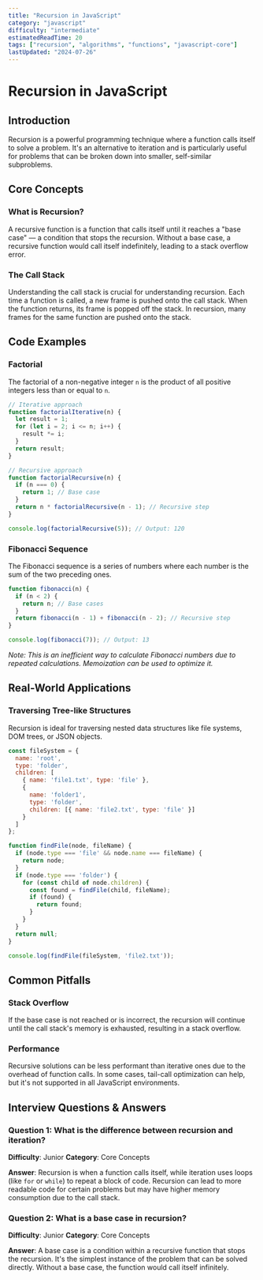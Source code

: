```yaml
---
title: "Recursion in JavaScript"
category: "javascript"
difficulty: "intermediate"
estimatedReadTime: 20
tags: ["recursion", "algorithms", "functions", "javascript-core"]
lastUpdated: "2024-07-26"
---
```


# Recursion in JavaScript

## Introduction

Recursion is a powerful programming technique where a function calls itself to solve a problem. It's an alternative to iteration and is particularly useful for problems that can be broken down into smaller, self-similar subproblems.

## Core Concepts

### What is Recursion?

A recursive function is a function that calls itself until it reaches a "base case" — a condition that stops the recursion. Without a base case, a recursive function would call itself indefinitely, leading to a stack overflow error.

### The Call Stack

Understanding the call stack is crucial for understanding recursion. Each time a function is called, a new frame is pushed onto the call stack. When the function returns, its frame is popped off the stack. In recursion, many frames for the same function are pushed onto the stack.

## Code Examples

### Factorial

The factorial of a non-negative integer `n` is the product of all positive integers less than or equal to `n`.

```javascript
// Iterative approach
function factorialIterative(n) {
  let result = 1;
  for (let i = 2; i <= n; i++) {
    result *= i;
  }
  return result;
}

// Recursive approach
function factorialRecursive(n) {
  if (n === 0) {
    return 1; // Base case
  }
  return n * factorialRecursive(n - 1); // Recursive step
}

console.log(factorialRecursive(5)); // Output: 120
```

### Fibonacci Sequence

The Fibonacci sequence is a series of numbers where each number is the sum of the two preceding ones.

```javascript
function fibonacci(n) {
  if (n < 2) {
    return n; // Base cases
  }
  return fibonacci(n - 1) + fibonacci(n - 2); // Recursive step
}

console.log(fibonacci(7)); // Output: 13
```
*Note: This is an inefficient way to calculate Fibonacci numbers due to repeated calculations. Memoization can be used to optimize it.*

## Real-World Applications

### Traversing Tree-like Structures

Recursion is ideal for traversing nested data structures like file systems, DOM trees, or JSON objects.

```javascript
const fileSystem = {
  name: 'root',
  type: 'folder',
  children: [
    { name: 'file1.txt', type: 'file' },
    {
      name: 'folder1',
      type: 'folder',
      children: [{ name: 'file2.txt', type: 'file' }]
    }
  ]
};

function findFile(node, fileName) {
  if (node.type === 'file' && node.name === fileName) {
    return node;
  }
  if (node.type === 'folder') {
    for (const child of node.children) {
      const found = findFile(child, fileName);
      if (found) {
        return found;
      }
    }
  }
  return null;
}

console.log(findFile(fileSystem, 'file2.txt'));
```

## Common Pitfalls

### Stack Overflow

If the base case is not reached or is incorrect, the recursion will continue until the call stack's memory is exhausted, resulting in a stack overflow.

### Performance

Recursive solutions can be less performant than iterative ones due to the overhead of function calls. In some cases, tail-call optimization can help, but it's not supported in all JavaScript environments.

## Interview Questions & Answers

### Question 1: What is the difference between recursion and iteration?
**Difficulty**: Junior
**Category**: Core Concepts

**Answer**: Recursion is when a function calls itself, while iteration uses loops (like `for` or `while`) to repeat a block of code. Recursion can lead to more readable code for certain problems but may have higher memory consumption due to the call stack.

### Question 2: What is a base case in recursion?
**Difficulty**: Junior
**Category**: Core Concepts

**Answer**: A base case is a condition within a recursive function that stops the recursion. It's the simplest instance of the problem that can be solved directly. Without a base case, the function would call itself infinitely.
